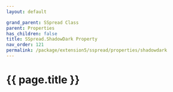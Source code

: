 ```yaml
---
layout: default

grand_parent: SSpread Class
parent: Properties
has_children: false
title: SSpread.ShadowDark Property
nav_order: 121
permalink: /package/extension5/sspread/properties/shadowdark
---
```

# {{ page.title }}